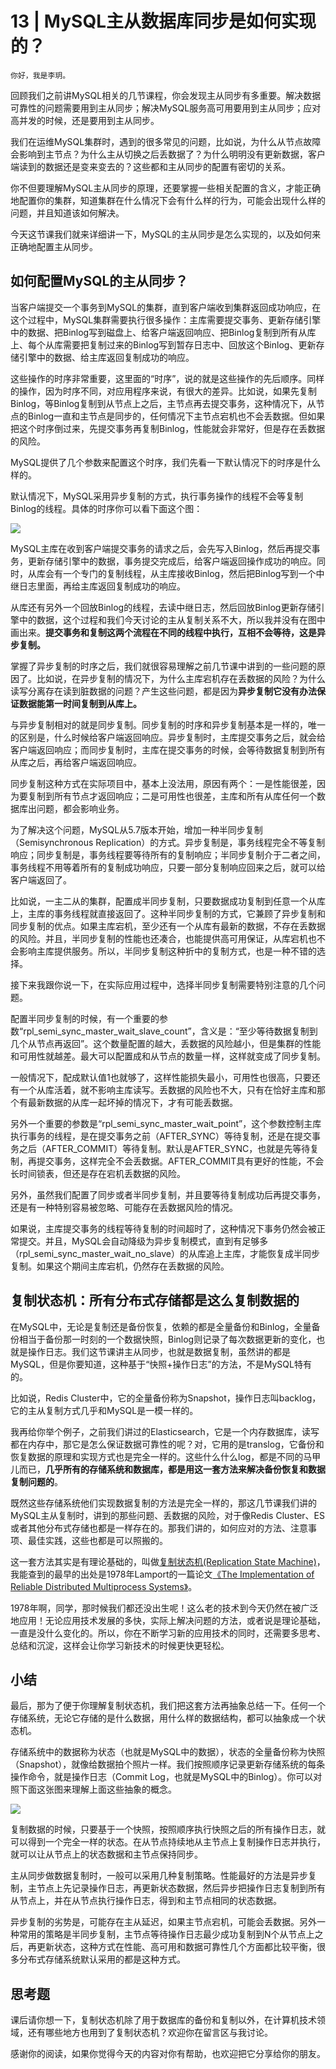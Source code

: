 # 13 | MySQL主从数据库同步是如何实现的？

    你好，我是李玥。

回顾我们之前讲MySQL相关的几节课程，你会发现主从同步有多重要。解决数据可靠性的问题需要用到主从同步；解决MySQL服务高可用要用到主从同步；应对高并发的时候，还是要用到主从同步。

我们在运维MySQL集群时，遇到的很多常见的问题，比如说，为什么从节点故障会影响到主节点？为什么主从切换之后丢数据了？为什么明明没有更新数据，客户端读到的数据还是变来变去的？这些都和主从同步的配置有密切的关系。

你不但要理解MySQL主从同步的原理，还要掌握一些相关配置的含义，才能正确地配置你的集群，知道集群在什么情况下会有什么样的行为，可能会出现什么样的问题，并且知道该如何解决。

今天这节课我们就来详细讲一下，MySQL的主从同步是怎么实现的，以及如何来正确地配置主从同步。

## 如何配置MySQL的主从同步？

当客户端提交一个事务到MySQL的集群，直到客户端收到集群返回成功响应，在这个过程中，MySQL集群需要执行很多操作：主库需要提交事务、更新存储引擎中的数据、把Binlog写到磁盘上、给客户端返回响应、把Binlog复制到所有从库上、每个从库需要把复制过来的Binlog写到暂存日志中、回放这个Binlog、更新存储引擎中的数据、给主库返回复制成功的响应。

这些操作的时序非常重要，这里面的“时序”，说的就是这些操作的先后顺序。同样的操作，因为时序不同，对应用程序来说，有很大的差异。比如说，如果先复制Binlog，等Binlog复制到从节点上之后，主节点再去提交事务，这种情况下，从节点的Binlog一直和主节点是同步的，任何情况下主节点宕机也不会丢数据。但如果把这个时序倒过来，先提交事务再复制Binlog，性能就会非常好，但是存在丢数据的风险。

MySQL提供了几个参数来配置这个时序，我们先看一下默认情况下的时序是什么样的。

默认情况下，MySQL采用异步复制的方式，执行事务操作的线程不会等复制Binlog的线程。具体的时序你可以看下面这个图：

![](https://static001.geekbang.org/resource/image/63/3f/6359155a64c1a62cb5fe23f10946d23f.jpg?wh=1142*423)

MySQL主库在收到客户端提交事务的请求之后，会先写入Binlog，然后再提交事务，更新存储引擎中的数据，事务提交完成后，给客户端返回操作成功的响应。同时，从库会有一个专门的复制线程，从主库接收Binlog，然后把Binlog写到一个中继日志里面，再给主库返回复制成功的响应。

从库还有另外一个回放Binlog的线程，去读中继日志，然后回放Binlog更新存储引擎中的数据，这个过程和我们今天讨论的主从复制关系不大，所以我并没有在图中画出来。**提交事务和复制这两个流程在不同的线程中执行，互相不会等待，这是异步复制。**

掌握了异步复制的时序之后，我们就很容易理解之前几节课中讲到的一些问题的原因了。比如说，在异步复制的情况下，为什么主库宕机存在丢数据的风险？为什么读写分离存在读到脏数据的问题？产生这些问题，都是因为**异步复制它没有办法保证数据能第一时间复制到从库上。**

与异步复制相对的就是同步复制。同步复制的时序和异步复制基本是一样的，唯一的区别是，什么时候给客户端返回响应。异步复制时，主库提交事务之后，就会给客户端返回响应；而同步复制时，主库在提交事务的时候，会等待数据复制到所有从库之后，再给客户端返回响应。

同步复制这种方式在实际项目中，基本上没法用，原因有两个：一是性能很差，因为要复制到所有节点才返回响应；二是可用性也很差，主库和所有从库任何一个数据库出问题，都会影响业务。

为了解决这个问题，MySQL从5.7版本开始，增加一种半同步复制（Semisynchronous Replication）的方式。异步复制是，事务线程完全不等复制响应；同步复制是，事务线程要等待所有的复制响应；半同步复制介于二者之间，事务线程不用等着所有的复制成功响应，只要一部分复制响应回来之后，就可以给客户端返回了。

比如说，一主二从的集群，配置成半同步复制，只要数据成功复制到任意一个从库上，主库的事务线程就直接返回了。这种半同步复制的方式，它兼顾了异步复制和同步复制的优点。如果主库宕机，至少还有一个从库有最新的数据，不存在丢数据的风险。并且，半同步复制的性能也还凑合，也能提供高可用保证，从库宕机也不会影响主库提供服务。所以，半同步复制这种折中的复制方式，也是一种不错的选择。

接下来我跟你说一下，在实际应用过程中，选择半同步复制需要特别注意的几个问题。

配置半同步复制的时候，有一个重要的参数“rpl\_semi\_sync\_master\_wait\_slave\_count”，含义是：“至少等待数据复制到几个从节点再返回”。这个数量配置的越大，丢数据的风险越小，但是集群的性能和可用性就越差。最大可以配置成和从节点的数量一样，这样就变成了同步复制。

一般情况下，配成默认值1也就够了，这样性能损失最小，可用性也很高，只要还有一个从库活着，就不影响主库读写。丢数据的风险也不大，只有在恰好主库和那个有最新数据的从库一起坏掉的情况下，才有可能丢数据。

另外一个重要的参数是“rpl\_semi\_sync\_master\_wait\_point”，这个参数控制主库执行事务的线程，是在提交事务之前（AFTER\_SYNC）等待复制，还是在提交事务之后（AFTER\_COMMIT）等待复制。默认是AFTER\_SYNC，也就是先等待复制，再提交事务，这样完全不会丢数据。AFTER\_COMMIT具有更好的性能，不会长时间锁表，但还是存在宕机丢数据的风险。

另外，虽然我们配置了同步或者半同步复制，并且要等待复制成功后再提交事务，还是有一种特别容易被忽略、可能存在丢数据风险的情况。

如果说，主库提交事务的线程等待复制的时间超时了，这种情况下事务仍然会被正常提交。并且，MySQL会自动降级为异步复制模式，直到有足够多（rpl\_semi\_sync\_master\_wait\_no\_slave）的从库追上主库，才能恢复成半同步复制。如果这个期间主库宕机，仍然存在丢数据的风险。

## 复制状态机：所有分布式存储都是这么复制数据的

在MySQL中，无论是复制还是备份恢复，依赖的都是全量备份和Binlog，全量备份相当于备份那一时刻的一个数据快照，Binlog则记录了每次数据更新的变化，也就是操作日志。我们这节课讲主从同步，也就是数据复制，虽然讲的都是MySQL，但是你要知道，这种基于“快照+操作日志”的方法，不是MySQL特有的。

比如说，Redis Cluster中，它的全量备份称为Snapshot，操作日志叫backlog，它的主从复制方式几乎和MySQL是一模一样的。

我再给你举个例子，之前我们讲过的Elasticsearch，它是一个内存数据库，读写都在内存中，那它是怎么保证数据可靠性的呢？对，它用的是translog，它备份和恢复数据的原理和实现方式也是完全一样的。这些什么什么log，都是不同的马甲儿而已，**几乎所有的存储系统和数据库，都是用这一套方法来解决备份恢复和数据复制问题的**。

既然这些存储系统他们实现数据复制的方法是完全一样的，那这几节课我们讲的MySQL主从复制时，讲到的那些问题、丢数据的风险，对于像Redis Cluster、ES或者其他分布式存储也都是一样存在的。那我们讲的，如何应对的方法、注意事项、最佳实践，这些也都是可以照搬的。

这一套方法其实是有理论基础的，叫做[复制状态机(Replication State Machine)](https://en.wikipedia.org/wiki/State_machine_replication)，我能查到的最早的出处是1978年Lamport的一篇论文[《The Implementation of Reliable Distributed Multiprocess Systems》](http://lamport.azurewebsites.net/pubs/implementation.pdf)。

1978年啊，同学，那时候我们都还没出生呢！这么老的技术到今天仍然在被广泛地应用！无论应用技术发展的多快，实际上解决问题的方法，或者说是理论基础，一直是没什么变化的。所以，你在不断学习新的应用技术的同时，还需要多思考、总结和沉淀，这样会让你学习新技术的时候更快更轻松。

## 小结

最后，那为了便于你理解复制状态机，我们把这套方法再抽象总结一下。任何一个存储系统，无论它存储的是什么数据，用什么样的数据结构，都可以抽象成一个状态机。

存储系统中的数据称为状态（也就是MySQL中的数据），状态的全量备份称为快照（Snapshot），就像给数据拍个照片一样。我们按照顺序记录更新存储系统的每条操作命令，就是操作日志（Commit Log，也就是MySQL中的Binlog）。你可以对照下面这张图来理解上面这些抽象的概念。

![](https://static001.geekbang.org/resource/image/83/7a/83e34a8b9d4f81391e327172e5a2497a.jpg?wh=1142*446)

复制数据的时候，只要基于一个快照，按照顺序执行快照之后的所有操作日志，就可以得到一个完全一样的状态。在从节点持续地从主节点上复制操作日志并执行，就可以让从节点上的状态数据和主节点保持同步。

主从同步做数据复制时，一般可以采用几种复制策略。性能最好的方法是异步复制，主节点上先记录操作日志，再更新状态数据，然后异步把操作日志复制到所有从节点上，并在从节点执行操作日志，得到和主节点相同的状态数据。

异步复制的劣势是，可能存在主从延迟，如果主节点宕机，可能会丢数据。另外一种常用的策略是半同步复制，主节点等待操作日志最少成功复制到N个从节点上之后，再更新状态，这种方式在性能、高可用和数据可靠性几个方面都比较平衡，很多分布式存储系统默认采用的都是这种方式。

## 思考题

课后请你想一下，复制状态机除了用于数据库的备份和复制以外，在计算机技术领域，还有哪些地方也用到了复制状态机？欢迎你在留言区与我讨论。

感谢你的阅读，如果你觉得今天的内容对你有帮助，也欢迎把它分享给你的朋友。
    